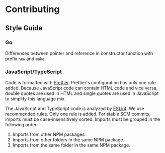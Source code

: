 # Contributing

## Style Guide

### Go

Differences between pointer and reference in constructor function with prefix `new` and `make`.

### JavaScript/TypeScript

Code is formatted with [Prettier](https://prettier.io). Prettier's configuration has only one rule added. Because JavaScript code can contain HTML code and vice versa, double quotes are used in HTML and single quotes are used in JavaScript to simplify this language mix.

The JavaScript and TypeScript code is analyzed by [ESLint](https://eslint.org). We use recommended rules. Only one rule is added. For stable SCM commits, imports must be case-insensitively sorted. Imports must be grouped in the following order:

1. Imports from other NPM packages.
2. Imports from other folders in the same NPM package.
3. Imports from the same folder in the same NPM package.
